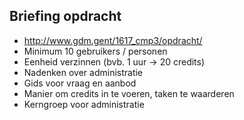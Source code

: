 Briefing opdracht
-----------------

* http://www.gdm.gent/1617_cmp3/opdracht/
* Minimum 10 gebruikers / personen
* Eenheid verzinnen (bvb. 1 uur -> 20 credits)
* Nadenken over administratie
* Gids voor vraag en aanbod
* Manier om credits in te voeren, taken te waarderen
* Kerngroep voor administratie
